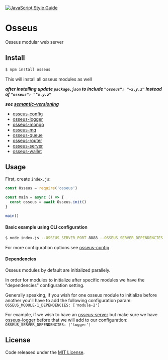 [![JavaScript Style Guide](https://cdn.rawgit.com/standard/standard/master/badge.svg)](https://github.com/standard/standard)

# Osseus

Osseus modular web server

## Install
```bash
$ npm install osseus
```
This will install all osseus modules as well

***after installing update `package.json` to include `"osseus": "~x.y.z"` instead of `"osseus": "^x.y.z"`***

***see [semantic-versioning](https://docs.npmjs.com/getting-started/semantic-versioning)***

* [osseus-config](https://github.com/colucom/osseus-config)
* [osseus-logger](https://github.com/colucom/osseus-logger)
* [osseus-mongo](https://github.com/colucom/osseus-mongo)
* [osseus-mq](https://github.com/colucom/osseus-mq)
* [osseus-queue](https://github.com/colucom/osseus-queue)
* [osseus-router](https://github.com/colucom/osseus-router)
* [osseus-server](https://github.com/colucom/osseus-server)
* [osseus-wallet](https://github.com/colucom/osseus-wallet)

## Usage

First, create `index.js`:

```javascript
const Osseus = require('osseus')

const main = async () => {
  const osseus = await Osseus.init()
}

main()
```

#### Basic example using CLI configuration

```bash
$ node index.js --OSSEUS_SERVER_PORT 8888 --OSSEUS_SERVER_DEPENDENCIES ["'logger'"] --DEBUG true --OSSEUS_LOGGER_LOG_LEVEL debug
```

For more configuration options see [osseus-config](https://github.com/colucom/osseus-config) 

#### Dependencies

Osseus modules by default are initialized parallely.

In order for modules to initialize after specific modules we have the "dependencies" configuration setting.

Generally speaking, if you wish for one osseus module to initialize before another you'll have to add the following configuration param: `OSSEUS_MODULE-1_DEPENDENCIES: ['module-2']`

For example, if we wish to have an [osseus-server](https://github.com/colucom/osseus-server) but make sure we have [osseus-logger](https://github.com/colucom/osseus-logger) before that we will add to our configuration: `OSSEUS_SERVER_DEPENDENCIES: ['logger']`


## License
Code released under the [MIT License](https://github.com/colucom/osseus/blob/master/LICENSE).
